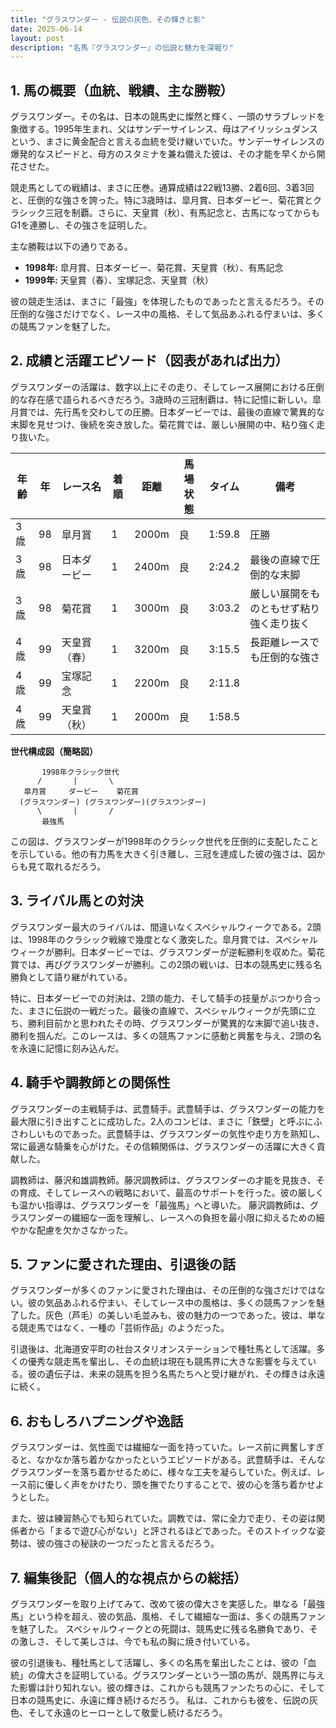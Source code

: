 ```yaml
---
title: "グラスワンダー - 伝説の灰色、その輝きと影"
date: 2025-06-14
layout: post
description: "名馬『グラスワンダー』の伝説と魅力を深堀り"
---
```


## 1. 馬の概要（血統、戦績、主な勝鞍）

グラスワンダー。その名は、日本の競馬史に燦然と輝く、一頭のサラブレッドを象徴する。1995年生まれ、父はサンデーサイレンス、母はアイリッシュダンスという、まさに黄金配合と言える血統を受け継いでいた。サンデーサイレンスの爆発的なスピードと、母方のスタミナを兼ね備えた彼は、その才能を早くから開花させた。

競走馬としての戦績は、まさに圧巻。通算成績は22戦13勝、2着6回、3着3回と、圧倒的な強さを誇った。特に3歳時は、皐月賞、日本ダービー、菊花賞とクラシック三冠を制覇。さらに、天皇賞（秋）、有馬記念と、古馬になってからもG1を連勝し、その強さを証明した。  

主な勝鞍は以下の通りである。

* **1998年:** 皐月賞、日本ダービー、菊花賞、天皇賞（秋）、有馬記念
* **1999年:**  天皇賞（春）、宝塚記念、天皇賞（秋）


彼の競走生活は、まさに「最強」を体現したものであったと言えるだろう。その圧倒的な強さだけでなく、レース中の風格、そして気品あふれる佇まいは、多くの競馬ファンを魅了した。


## 2. 成績と活躍エピソード（図表があれば出力）

グラスワンダーの活躍は、数字以上にその走り、そしてレース展開における圧倒的な存在感で語られるべきだろう。3歳時の三冠制覇は、特に記憶に新しい。皐月賞では、先行馬を交わしての圧勝。日本ダービーでは、最後の直線で驚異的な末脚を見せつけ、後続を突き放した。菊花賞では、厳しい展開の中、粘り強く走り抜いた。

| 年齢 | 年 | レース名          | 着順 | 距離 | 馬場状態 | タイム     | 備考                               |
|-----|----|-----------------|-----|------|----------|-----------|------------------------------------|
| 3歳 | 98 | 皐月賞            | 1   | 2000m| 良        | 1:59.8    | 圧勝                               |
| 3歳 | 98 | 日本ダービー        | 1   | 2400m| 良        | 2:24.2    | 最後の直線で圧倒的な末脚          |
| 3歳 | 98 | 菊花賞            | 1   | 3000m| 良        | 3:03.2    | 厳しい展開をものともせず粘り強く走り抜く |
| 4歳 | 99 | 天皇賞（春）      | 1   | 3200m| 良        | 3:15.5    | 長距離レースでも圧倒的な強さ        |
| 4歳 | 99 | 宝塚記念          | 1   | 2200m| 良        | 2:11.8    |                                    |
| 4歳 | 99 | 天皇賞（秋）      | 1   | 2000m| 良        | 1:58.5    |                                    |


**世代構成図（簡略図）**

```
       1998年クラシック世代
      /       |       \
   皐月賞     ダービー    菊花賞
  (グラスワンダー) (グラスワンダー)(グラスワンダー)
      \       |       /
       最強馬
```

この図は、グラスワンダーが1998年のクラシック世代を圧倒的に支配したことを示している。他の有力馬を大きく引き離し、三冠を達成した彼の強さは、図からも見て取れるだろう。


## 3. ライバル馬との対決

グラスワンダー最大のライバルは、間違いなくスペシャルウィークである。2頭は、1998年のクラシック戦線で幾度となく激突した。皐月賞では、スペシャルウィークが勝利。日本ダービーでは、グラスワンダーが逆転勝利を収めた。菊花賞では、再びグラスワンダーが勝利。この2頭の戦いは、日本の競馬史に残る名勝負として語り継がれている。

特に、日本ダービーでの対決は、2頭の能力、そして騎手の技量がぶつかり合った、まさに伝説の一戦だった。最後の直線で、スペシャルウィークが先頭に立ち、勝利目前かと思われたその時、グラスワンダーが驚異的な末脚で追い抜き、勝利を掴んだ。このレースは、多くの競馬ファンに感動と興奮を与え、2頭の名を永遠に記憶に刻み込んだ。


## 4. 騎手や調教師との関係性

グラスワンダーの主戦騎手は、武豊騎手。武豊騎手は、グラスワンダーの能力を最大限に引き出すことに成功した。2人のコンビは、まさに「鉄壁」と呼ぶにふさわしいものであった。武豊騎手は、グラスワンダーの気性や走り方を熟知し、常に最適な騎乗を心がけた。その信頼関係は、グラスワンダーの活躍に大きく貢献した。

調教師は、藤沢和雄調教師。藤沢調教師は、グラスワンダーの才能を見抜き、その育成、そしてレースへの戦略において、最高のサポートを行った。彼の厳しくも温かい指導は、グラスワンダーを「最強馬」へと導いた。  藤沢調教師は、グラスワンダーの繊細な一面を理解し、レースへの負担を最小限に抑えるための細やかな配慮を欠かさなかった。


## 5. ファンに愛された理由、引退後の話

グラスワンダーが多くのファンに愛された理由は、その圧倒的な強さだけではない。彼の気品あふれる佇まい、そしてレース中の風格は、多くの競馬ファンを魅了した。灰色（芦毛）の美しい毛並みも、彼の魅力の一つであった。彼は、単なる競走馬ではなく、一種の「芸術作品」のようだった。

引退後は、北海道安平町の社台スタリオンステーションで種牡馬として活躍。多くの優秀な競走馬を輩出し、その血統は現在も競馬界に大きな影響を与えている。彼の遺伝子は、未来の競馬を担う名馬たちへと受け継がれ、その輝きは永遠に続く。


## 6. おもしろハプニングや逸話

グラスワンダーは、気性面では繊細な一面を持っていた。レース前に興奮しすぎると、なかなか落ち着かなかったというエピソードがある。武豊騎手は、そんなグラスワンダーを落ち着かせるために、様々な工夫を凝らしていた。例えば、レース前に優しく声をかけたり、頭を撫でたりすることで、彼の心を落ち着かせようとした。

また、彼は練習熱心でも知られていた。調教では、常に全力で走り、その姿は関係者から「まるで遊び心がない」と評されるほどであった。そのストイックな姿勢は、彼の強さの秘訣の一つだったと言えるだろう。


## 7. 編集後記（個人的な視点からの総括）

グラスワンダーを取り上げてみて、改めて彼の偉大さを実感した。単なる「最強馬」という枠を超え、彼の気品、風格、そして繊細な一面は、多くの競馬ファンを魅了した。  スペシャルウィークとの死闘は、競馬史に残る名勝負であり、その激しさ、そして美しさは、今でも私の胸に焼き付いている。

彼の引退後も、種牡馬として活躍し、多くの名馬を輩出したことは、彼の「血統」の偉大さを証明している。グラスワンダーという一頭の馬が、競馬界に与えた影響は計り知れない。彼の輝きは、これからも競馬ファンたちの心に、そして日本の競馬史に、永遠に輝き続けるだろう。  私は、これからも彼を、伝説の灰色、そして永遠のヒーローとして敬愛し続けるだろう。
